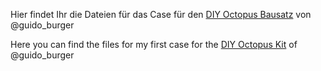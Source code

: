 Hier findet Ihr die Dateien für das Case für den [DIY Octopus Bausatz](https://www.tindie.com/products/FabLab/diy-octopus-scd30-bundle-kit/) von @guido_burger

Here you can find the files for my first case for the [DIY Octopus Kit](https://www.tindie.com/products/FabLab/diy-octopus-scd30-bundle-kit/) of @guido_burger
